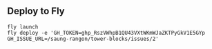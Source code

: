 ## Deploy to Fly

```
fly launch
fly deploy -e 'GH_TOKEN=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 GH_ISSUE_URL=/saung-rangon/tower-blocks/issues/2'
```